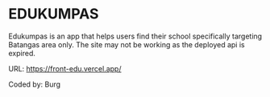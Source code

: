 # EDUKUMPAS
Edukumpas is an app that helps users find their school specifically targeting Batangas area only. The site may not be working as the deployed api is expired. 

URL: https://front-edu.vercel.app/

Coded by: Burg
